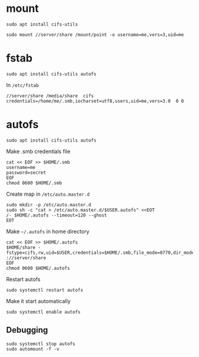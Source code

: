 

# mount

    sudo apt install cifs-utils

    sudo mount //server/share /mount/point -o username=me,vers=3,uid=me

# fstab

    sudo apt install cifs-utils autofs

In `/etc/fstab`

    //server/share /media/share  cifs credentials=/home/me/.smb,iocharset=utf8,users,uid=me,vers=3.0  0 0

# autofs

    sudo apt install cifs-utils autofs

Make .smb credentials file

    cat << EOF >> $HOME/.smb
    username=me
    password=secret
    EOF
    chmod 0600 $HOME/.smb

Create map in `/etc/auto.master.d`

    sudo mkdir -p /etc/auto.master.d
    sudo sh -c "cat > /etc/auto.master.d/$USER.autofs" <<EOT
    /- $HOME/.autofs --timeout=120 --ghost
    EOT

Make `~/.autofs` in home directory

    cat << EOF >> $HOME/.autofs
    $HOME/share -fstype=cifs,rw,uid=$USER,credentials=$HOME/.smb,file_mode=0770,dir_mode=0770,vers=3.0 ://server/share
    EOF
    chmod 0600 $HOME/.autofs

Restart autofs
    
    sudo systemctl restart autofs

Make it start automatically

    sudo systemctl enable autofs


## Debugging

    sudo systemctl stop autofs
    sudo automount -f -v


